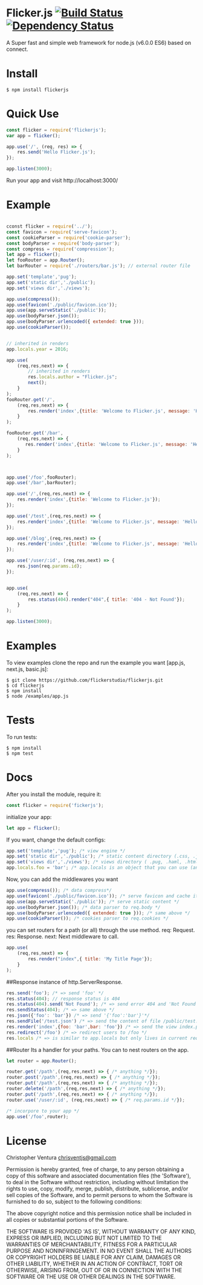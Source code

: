 Flicker.js [![Build Status](https://travis-ci.org/flickerstudio/flickerjs.svg?branch=master)](https://travis-ci.org/flickerstudio/flickerjs) [![Dependency Status](https://david-dm.org/flickerstudio/flickerjs.svg)](https://david-dm.org/flickerstudio/flickerjs)
====
A Super fast and simple web framework for node.js (v6.0.0 ES6) based on connect.


Install
====
```
$ npm install flickerjs
```

Quick Use
===
```javascript
const flicker = require('flickerjs');
var app = flicker();

app.use('/', (req, res) => {
    res.send('Hello Flicker.js');
});

app.listen(3000);

```

Run your app and visit http://localhost:3000/

Example
====
```javascript

cconst flicker = require('../');
const favicon = require('serve-favicon');
const cookieParser = require('cookie-parser');
const bodyParser = require('body-parser');
const compress = require('compression');
let app = flicker();
let fooRouter = app.Router();
let barRouter = require('./routers/bar.js'); // external router file

app.set('template','pug');
app.set('static dir','./public');
app.set('views dir','./views');

app.use(compress());
app.use(favicon('./public/favicon.ico'));
app.use(app.serveStatic('./public'));
app.use(bodyParser.json());
app.use(bodyParser.urlencoded({ extended: true }));
app.use(cookieParser());


// inherited in renders
app.locals.year = 2016;

app.use(
    (req,res,next) => {
        // inherited in renders
        res.locals.author = "Flicker.js";
        next();
    }
);
fooRouter.get('/',
    (req,res,next) => {
        res.render('index',{title: 'Welcome to Flicker.js', message: 'Hello, I`m ' + req.url});
    }
);

fooRouter.get('/bar',
    (req,res,next) => {
       res.render('index',{title: 'Welcome to Flicker.js', message: 'Hello, I`m ' + req.url});
    }
);



app.use('/foo',fooRouter);
app.use('/bar',barRouter);

app.use('/',(req,res,next) => {
    res.render('index',{title: 'Welcome to Flicker.js'});
});

app.use('/test',(req,res,next) => {
    res.render('index',{title: 'Welcome to Flicker.js', message: 'Hello, I`m ' + req.url});
});

app.use('/blog',(req,res,next) => {
    res.render('index',{title: 'Welcome to Flicker.js', message: 'Hello, I`m ' + req.url});
});

app.use('/user/:id', (req,res,next) => {
    res.json(req.params.id);
});


app.use(
    (req,res,next) => {
        res.status(404).render("404",{ title: '404 - Not Found'});
    }
);

app.listen(3000);


```

Examples
====
To view examples clone the repo and run the example you want [app.js, next.js, basic.js]:
```
$ git clone https://github.com/flickerstudio/flickerjs.git
$ cd flickerjs
$ npm install
$ node /examples/app.js

```

Tests
====
To run tests:
```
$ npm install
$ npm test
```


Docs
====

After you install the module, require it:
```javascript
const flicker = require('fickerjs');
```
initialize your app:
```javascript
let app = flicker();
```

If you want, change the default configs:
```javascript
app.set('template','pug'); /* view engine */
app.set('static dir','./public'); /* static content directory (.css, .js, .json...)*/
app.set('views dir','./views'); /* views directory ( .pug, .haml, .html) */
app.locals.foo = 'bar'; /* app.locals is an object that you can use (and call) it everywhere (middlewares, routers, renders...)*/
```
Now, you can add the middlewares you want
```javascript
app.use(compress()); /* data compress*/
app.use(favicon('./public/favicon.ico')); /* serve favicon and cache it*/
app.use(app.serveStatic('./public')); /* serve static content */
app.use(bodyParser.json()); /* data parser to req.body */
app.use(bodyParser.urlencoded({ extended: true })); /* same above */
app.use(cookieParser()); /* cookies parser to req.cookies */
```
you can set routers for a path (or all) through the use method.
req: Request.
res: Response.
next: Next middleware to call.

```javascript
app.use(
    (req,res,next) => {
        res.render("index",{ title: 'My Title Page'});
    }
);
```
##Response
instance of http.ServerResponse.
```javascript
res.send('foo'); /* => send 'foo' */
res.status(404); // response status is 404
res.status(404).send('Not Found'); /* => send error 404 and 'Not Found' */
res.sendStatus(404); /* => same above */
res.json({'foo': 'bar'}) /* => send '{'foo':'bar'}'*/
res.sendFile('/test.json') /* => send the content of file /public/test.json (or your static dir)*/
res.render('index',{foo: 'bar',bar: 'foo'}) /* => send the view index.pug (default, or your views engine)*/
res.redirect('/foo') /* => redirect users to /foo */
res.locals /* => is similar to app.locals but only lives in current request (you can refresh it inn each request through middlewares) */
```

##Router
Its a handler for your paths. You can to nest routers on the app.
```javascript
let router = app.Router();

router.get('/path',(req,res,next) => { /* anything */});
router.post('/path',(req,res,next) => { /* anything */});
router.put('/path',(req,res,next) => { /* anything */});
router.delete('/path',(req,res,next) => { /* anything */});
router.put('/path',(req,res,next) => { /* anything */});
router.use('/user/:id', (req,res,next) => { /* req.params.id */});

/* incorpore to your app */
app.use('/foo',router);
```

License
====

Christopher Ventura <chrisventjs@gmail.com>

Permission is hereby granted, free of charge, to any person obtaining
a copy of this software and associated documentation files (the
'Software'), to deal in the Software without restriction, including
without limitation the rights to use, copy, modify, merge, publish,
distribute, sublicense, and/or sell copies of the Software, and to
permit persons to whom the Software is furnished to do so, subject to
the following conditions:

The above copyright notice and this permission notice shall be
included in all copies or substantial portions of the Software.

THE SOFTWARE IS PROVIDED 'AS IS', WITHOUT WARRANTY OF ANY KIND,
EXPRESS OR IMPLIED, INCLUDING BUT NOT LIMITED TO THE WARRANTIES OF
MERCHANTABILITY, FITNESS FOR A PARTICULAR PURPOSE AND NONINFRINGEMENT.
IN NO EVENT SHALL THE AUTHORS OR COPYRIGHT HOLDERS BE LIABLE FOR ANY
CLAIM, DAMAGES OR OTHER LIABILITY, WHETHER IN AN ACTION OF CONTRACT,
TORT OR OTHERWISE, ARISING FROM, OUT OF OR IN CONNECTION WITH THE
SOFTWARE OR THE USE OR OTHER DEALINGS IN THE SOFTWARE.
